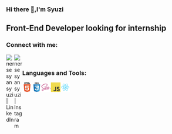 ### Hi there 👋,I'm Syuzi

## Front-End Developer looking for internship

### Connect with me:
<a href="https://www.linkedin.com/in/syuzanna-nersesyan-a08293249/"><img align="left" alt="nersesyansyuzi | LinkedIn" width="22px" src="https://cdn.jsdelivr.net/npm/simple-icons@v3/icons/linkedin.svg"  /><a/>
<a href="https://www.instagram.com/nersesyan03/"><img align="left" alt="nersesyansyuzi | Instagram" width="22px" src="https://cdn.jsdelivr.net/npm/simple-icons@v3/icons/instagram.svg"  /><a/>
<br/>

### Languages and Tools:

<img align="left" alt="HTML5" width="26px" src="https://raw.githubusercontent.com/github/explore/80688e429a7d4ef2fca1e82350fe8e3517d3494d/topics/html/html.png" />
<img align="left" alt="CSS3" width="26px" src="https://raw.githubusercontent.com/github/explore/80688e429a7d4ef2fca1e82350fe8e3517d3494d/topics/css/css.png" />
<img align="left" alt="Sass" width="26px" src="https://raw.githubusercontent.com/github/explore/80688e429a7d4ef2fca1e82350fe8e3517d3494d/topics/sass/sass.png" />
<img align="left" alt="JavaScript" width="26px" src="https://raw.githubusercontent.com/github/explore/80688e429a7d4ef2fca1e82350fe8e3517d3494d/topics/javascript/javascript.png" />
<img align="left" alt="React" width="26px" src="https://raw.githubusercontent.com/github/explore/80688e429a7d4ef2fca1e82350fe8e3517d3494d/topics/react/react.png" />
